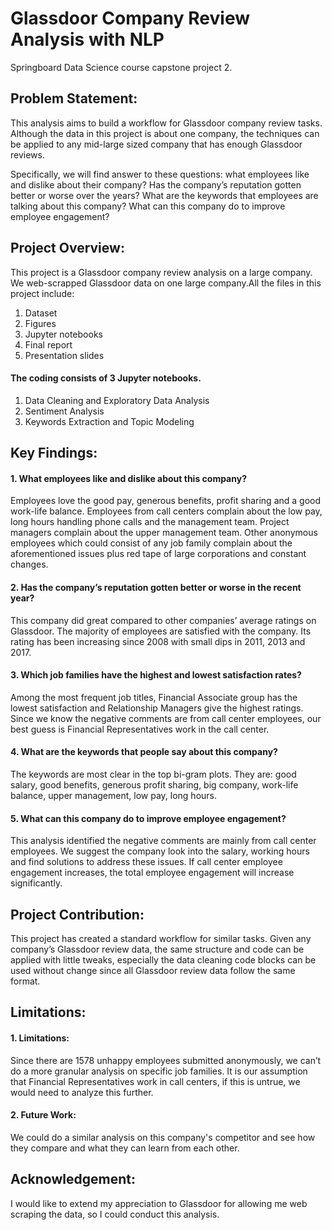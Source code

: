 # Glassdoor Company Review Analysis with NLP
Springboard Data Science course capstone project 2. 


## Problem Statement:
This analysis aims to build a workflow for Glassdoor company review tasks. Although the data in this project is about one company, the techniques can be applied to any mid-large sized company that has enough Glassdoor reviews.

Specifically, we will find answer to these questions: what employees like and dislike about their company? Has the company’s reputation gotten better or worse over the years? What are the keywords that employees are talking about this company? What can this company do to improve employee engagement?


## Project Overview:
This project is a Glassdoor company review analysis on a large company.  We web-scrapped Glassdoor data on one large company.All the files in this project include:
1. Dataset
2. Figures
3. Jupyter notebooks  
4. Final report
5. Presentation slides


#### The coding consists of 3 Jupyter notebooks.
1. Data Cleaning and Exploratory Data Analysis<br>
2. Sentiment Analysis<br>
3. Keywords Extraction and Topic Modeling<br>


## Key Findings:
#### 1. What employees like and dislike about this company?<br>
Employees love the good pay, generous benefits, profit sharing and a good work-life balance. Employees from call centers complain about the low pay, long hours handling phone calls and the management team. Project managers complain about the upper management team. Other anonymous employees which could consist of any job family complain about the aforementioned issues plus red tape of large corporations and constant changes.
#### 2. Has the company’s reputation gotten better or worse in the recent year?<br>
This company did great compared to other companies’ average ratings on Glassdoor. The majority of employees are satisfied with the company. Its rating has been increasing since 2008 with small dips in 2011, 2013 and 2017.
#### 3. Which job families have the highest and lowest satisfaction rates?<br>
Among the most frequent job titles, Financial Associate group has the lowest satisfaction and Relationship Managers give the highest ratings. Since we know the negative comments are from call center employees, our best guess is Financial Representatives work in the call center.
#### 4. What are the keywords that people say about this company?<br>
The keywords are most clear in the top bi-gram plots. They are: good salary, good benefits, generous profit sharing, big company, work-life balance, upper management, low pay, long hours.
#### 5. What can this company do to improve employee engagement?<br>
This analysis identified the negative comments are mainly from call center employees. We suggest the company look into the salary, working hours and find solutions to address these issues. If call center employee engagement increases, the total employee engagement will increase significantly.


## Project Contribution:
This project has created a standard workflow for similar tasks. Given any company’s Glassdoor review data, the same structure and code can be applied with little tweaks, especially the data cleaning code blocks can be used without change since all Glassdoor review data follow the same format.


## Limitations:
#### 1. Limitations: <br>
Since there are 1578 unhappy employees submitted anonymously, we can’t do a more granular analysis on specific job families. It is our assumption that Financial Representatives work in call centers, if this is untrue, we would need to analyze this further.
#### 2. Future Work: <br>
We could do a similar analysis on this company's competitor and see how they compare and what they can learn from each other.

## Acknowledgement:
I would like to extend my appreciation to Glassdoor for allowing me web scraping the data, so I could conduct this analysis. 
